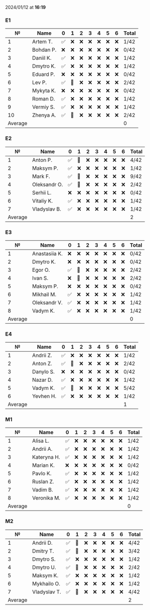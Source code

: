 2024/01/12 at **16:19**
### E1
|№|Name|0|1|2|3|4|5|6|Total|
|-----|-----|-----|-----|-----|-----|-----|-----|-----|-----|
|1|Artem T.|✅|❌|❌|❌|❌|❌|❌|1/42|
|2|Bohdan P.|❌|❌|❌|❌|❌|❌|❌|0/42|
|3|Daniil K.|✅|❌|❌|❌|❌|❌|❌|1/42|
|4|Dmytro K.|✅|❌|❌|❌|❌|❌|❌|1/42|
|5|Eduard P.|❌|❌|❌|❌|❌|❌|❌|0/42|
|6|Lev P.|✅|🔄|❌|❌|❌|❌|❌|2/42|
|7|Mykyta K.|❌|❌|❌|❌|❌|❌|❌|0/42|
|8|Roman D.|✅|❌|❌|❌|❌|❌|❌|1/42|
|9|Vermiy S.|✅|❌|❌|❌|❌|❌|❌|1/42|
|10|Zhenya A.|✅|🔄|❌|❌|❌|❌|❌|2/42|
|Average|||||||||0|
### E2
|№|Name|0|1|2|3|4|5|6|Total|
|-----|-----|-----|-----|-----|-----|-----|-----|-----|-----|
|1|Anton P.|✅|🔄|❌|❌|❌|❌|❌|4/42|
|2|Maksym P.|✅|❌|❌|❌|❌|❌|❌|1/42|
|3|Mark F.|✅|🔄|❌|❌|❌|❌|❌|9/42|
|4|Oleksandr O.|✅|🔄|❌|❌|❌|❌|❌|2/42|
|5|Serhii L.|❌|❌|❌|❌|❌|❌|❌|0/42|
|6|Vitaliy K.|✅|❌|❌|❌|❌|❌|❌|1/42|
|7|Vladyslav B.|✅|❌|❌|❌|❌|❌|❌|1/42|
|Average|||||||||2|
### E3
|№|Name|0|1|2|3|4|5|6|Total|
|-----|-----|-----|-----|-----|-----|-----|-----|-----|-----|
|1|Anastasiia K.|❌|❌|❌|❌|❌|❌|❌|0/42|
|2|Dmytro K.|❌|❌|❌|❌|❌|❌|❌|0/42|
|3|Egor O.|✅|🔄|❌|❌|❌|❌|❌|2/42|
|4|Ivan S.|❌|🔄|❌|❌|❌|❌|❌|2/42|
|5|Maksym P.|❌|❌|❌|❌|❌|❌|❌|0/42|
|6|Mikhail M.|✅|❌|❌|❌|❌|❌|❌|1/42|
|7|Oleksandr V.|✅|❌|❌|❌|❌|❌|❌|1/42|
|8|Vadym K.|✅|❌|❌|❌|❌|❌|❌|1/42|
|Average|||||||||0|
### E4
|№|Name|0|1|2|3|4|5|6|Total|
|-----|-----|-----|-----|-----|-----|-----|-----|-----|-----|
|1|Andrii Z.|✅|❌|❌|❌|❌|❌|❌|1/42|
|2|Anton Z.|✅|🔄|❌|❌|❌|❌|❌|2/42|
|3|Danylo S.|❌|❌|❌|❌|❌|❌|❌|0/42|
|4|Nazar D.|✅|❌|❌|❌|❌|❌|❌|1/42|
|5|Vadym K.|✅|🔄|❌|❌|❌|❌|❌|5/42|
|6|Yevhen H.|✅|❌|❌|❌|❌|❌|❌|1/42|
|Average|||||||||1|
### M1
|№|Name|0|1|2|3|4|5|6|Total|
|-----|-----|-----|-----|-----|-----|-----|-----|-----|-----|
|1|Alisa L.|✅|❌|❌|❌|❌|❌|❌|1/42|
|2|Andrii A.|✅|❌|❌|❌|❌|❌|❌|1/42|
|3|Kateryna H.|✅|❌|❌|❌|❌|❌|❌|1/42|
|4|Marian K.|❌|❌|❌|❌|❌|❌|❌|0/42|
|5|Pavlo K.|✅|❌|❌|❌|❌|❌|❌|1/42|
|6|Ruslan Z.|✅|❌|❌|❌|❌|❌|❌|1/42|
|7|Vadim B.|✅|❌|❌|❌|❌|❌|❌|1/42|
|8|Veronika M.|✅|❌|❌|❌|❌|❌|❌|1/42|
|Average|||||||||0|
### M2
|№|Name|0|1|2|3|4|5|6|Total|
|-----|-----|-----|-----|-----|-----|-----|-----|-----|-----|
|1|Andrii D.|✅|🔄|❌|❌|❌|❌|❌|4/42|
|2|Dmitry T.|✅|🔄|❌|❌|❌|❌|❌|3/42|
|3|Dmytro S.|✅|❌|❌|❌|❌|❌|❌|1/42|
|4|Dmytro U.|✅|🔄|❌|❌|❌|❌|❌|2/42|
|5|Maksym K.|✅|❌|❌|❌|❌|❌|❌|1/42|
|6|Mykhailo O.|✅|❌|❌|❌|❌|❌|❌|1/42|
|7|Vladyslav T.|✅|🔄|❌|❌|❌|❌|❌|4/42|
|Average|||||||||2|
